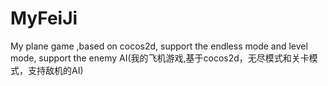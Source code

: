 # MyFeiJi
My plane game ,based on cocos2d, support the endless mode and level mode, support the enemy AI(我的飞机游戏,基于cocos2d，无尽模式和关卡模式，支持敌机的AI)

